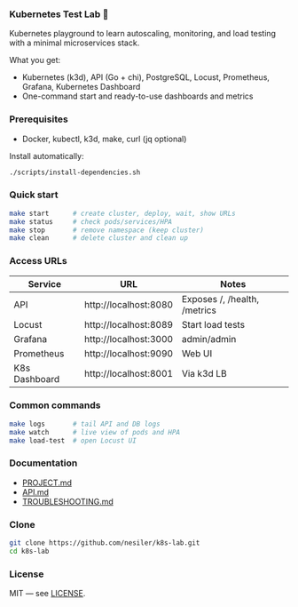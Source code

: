 ### Kubernetes Test Lab 🚀

Kubernetes playground to learn autoscaling, monitoring, and load testing with a minimal microservices stack.

What you get:
- Kubernetes (k3d), API (Go + chi), PostgreSQL, Locust, Prometheus, Grafana, Kubernetes Dashboard
- One-command start and ready-to-use dashboards and metrics

### Prerequisites
- Docker, kubectl, k3d, make, curl (jq optional)

Install automatically:
```bash
./scripts/install-dependencies.sh
```

### Quick start
```bash
make start      # create cluster, deploy, wait, show URLs
make status     # check pods/services/HPA
make stop       # remove namespace (keep cluster)
make clean      # delete cluster and clean up
```

### Access URLs
| Service | URL | Notes |
|---|---|---|
| API | http://localhost:8080 | Exposes /, /health, /metrics |
| Locust | http://localhost:8089 | Start load tests |
| Grafana | http://localhost:3000 | admin/admin |
| Prometheus | http://localhost:9090 | Web UI |
| K8s Dashboard | http://localhost:8001 | Via k3d LB |

### Common commands
```bash
make logs       # tail API and DB logs
make watch      # live view of pods and HPA
make load-test  # open Locust UI
```

### Documentation
- [PROJECT.md](PROJECT.md)
- [API.md](API.md)
- [TROUBLESHOOTING.md](TROUBLESHOOTING.md)

### Clone
```bash
git clone https://github.com/nesiler/k8s-lab.git
cd k8s-lab
```

### License
MIT — see [LICENSE](LICENSE).